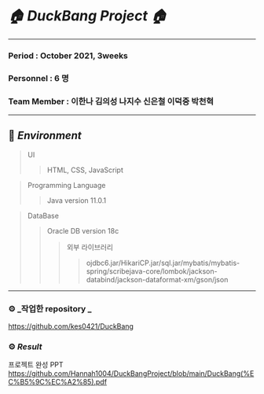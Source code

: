# _🏠 DuckBang Project 🏠_

***
### Period : October 2021,  3weeks
### Personnel : 6 명
### Team Member : 이한나 김의성 나지수 신은철 이덕중 박천혁
***

## 📌 _Environment_       
> UI
> > HTML, CSS, JavaScript

> Programming Language
> > Java version 11.0.1

> DataBase
> > Oracle DB version 18c
> > > 외부 라이브러리
> > > > ojdbc6.jar/HikariCP.jar/sql.jar/mybatis/mybatis-spring/scribejava-core/lombok/jackson-databind/jackson-dataformat-xm/gson/json
***

### ⚙️ _작업한 repository _
https://github.com/kes0421/DuckBang

### ⚙️ _Result_  
프로젝트 완성 PPT<br>
https://github.com/Hannah1004/DuckBangProject/blob/main/DuckBang(%EC%B5%9C%EC%A2%85).pdf
